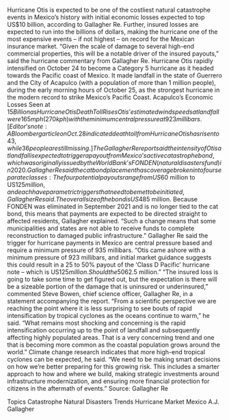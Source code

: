 Hurricane Otis is expected to be one of the costliest natural catastrophe events in Mexico’s history with initial economic losses expected to top US$10 billion, according to Gallagher Re.
Further, insured losses are expected to run into the billions of dollars, making the hurricane one of the most expensive events – if not highest – on record for the Mexican insurance market. “Given the scale of damage to several high-end commercial properties, this will be a notable driver of the insured payouts,” said the hurricane commentary from Gallagher Re.
Hurricane Otis rapidly intensified on October 24 to become a Category 5 hurricane as it headed towards the Pacific coast of Mexico. It made landfall in the state of Guerrero and the City of Acapulco (with a population of more than 1 million people), during the early morning hours of October 25, as the strongest hurricane in the modern record to strike Mexico’s Pacific Coast.
Acapulco’s Economic Losses Seen at $15 Billion as Hurricane Otis Death Toll Rises
Otis’ estimated wind speeds at landfall were 165 mph (270 kph) with the minimum central pressure at 923 millibars. [Editor’s note: A Bloomberg article on Oct. 28 indicated death toll from Hurricane Otis has risen to 43, while 36 people are still missing.]
The Gallagher Re report said the intensity of Otis at landfall is expected to trigger a payout from Mexico’s active catastrophe bond, which was originally issued by the World Bank’s FONDEN (natural disasters fund) in 2020.
Gallagher Re said the cat bond placement has coverage broken into four separate classes:
The four potential payouts range from US$60 million to US$125 million, and each have parametric triggers that need to be met to be initiated, Gallagher Re said.
The overall size of the bond is US$485 million. Because FONDEN was eliminated in September 2021 and is no longer tied to the cat bond, this means that payments are expected to be directed straight to affected residents, Gallagher explained. “Such a change means that some municipalities and states are not able to receive funds to complete reconstruction to damaged public infrastructure.”
Gallagher Re said the trigger for hurricane payments in Mexico are central pressure based and require a minimum pressure of 935 millibars. “Otis came ashore with a minimum pressure of 923 millibars, and initial market guidance suggests this could result in a 25 to 50% payout of the ‘Class D Pacific’ hurricane note – which is US$125 million. Should the 50% threshold be reached, this would result in a payout of at least US$62.5 million.”
“The insured loss is going to take some time to get figured out, but the expectation is there will be a sizeable portion of the damage that is uninsured or underinsured,” commented Steve Bowen, chief science officer, Gallagher Re, in a statement accompanying the report.
“From a scientific perspective we are reaching the point where it is less surprising to see bouts of rapid intensification by tropical cyclones as the oceans continue to warm,” he said. “What remains most shocking and concerning is the rapid intensification occurring up to the point of landfall and subsequently affecting highly populated areas. That is a very concerning trend and one that is becoming more common as the coastal population grows around the world.”
Climate change research indicates that more high-end tropical cyclones can be expected, he said. “We need to be making smart decisions on how we’re better preparing for this growing risk. This includes a smarter approach to how and where we build, making strategic investments around infrastructure modernization, and ensuring more financial protection for citizens in the aftermath of events.”
Source: Gallagher Re

Topics
Catastrophe
Natural Disasters
Trends
Hurricane
Market
Mexico
A.J. Gallagher
